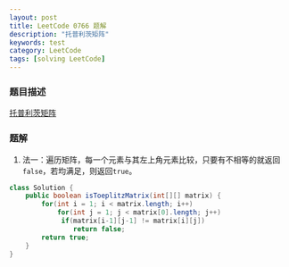 ```yaml
---
layout: post
title: LeetCode 0766 题解
description: "托普利茨矩阵"
keywords: test
category: LeetCode
tags: [solving LeetCode]
---
```


### 题目描述
[托普利茨矩阵](https://leetcode-cn.com/problems/toeplitz-matrix/)

### 题解
1. 法一：遍历矩阵，每一个元素与其左上角元素比较，只要有不相等的就返回`false`，若均满足，则返回`true`。
```java
class Solution {
    public boolean isToeplitzMatrix(int[][] matrix) {
        for(int i = 1; i < matrix.length; i++)
            for(int j = 1; j < matrix[0].length; j++) 
             if(matrix[i-1][j-1] != matrix[i][j])
                return false;
        return true;
    }
}
```